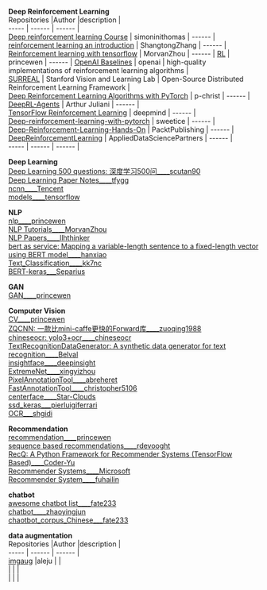 **Deep Reinforcement Learning**                                                                                                  
Repositories |Author |description |    
----- | ------ | ------ |  
[Deep reinforcement learning Course](https://github.com/simoninithomas/Deep_reinforcement_learning_Course) | simoninithomas | ------ |
[reinforcement learning an introduction](https://github.com/ShangtongZhang/reinforcement-learning-an-introduction) | ShangtongZhang | ------ |   
[Reinforcement learning with tensorflow](https://github.com/MorvanZhou/Reinforcement-learning-with-tensorflow) | MorvanZhou | ------ |
[RL](https://github.com/princewen/tensorflow_practice/tree/master/RL) | princewen | ------ | 
[OpenAI Baselines](https://github.com/openai/baselines) | openai | high-quality implementations of reinforcement learning algorithms |  
[SURREAL](https://github.com/SurrealAI/surreal) | Stanford Vision and Learning Lab | Open-Source Distributed Reinforcement Learning Framework |   
[Deep Reinforcement Learning Algorithms with PyTorch](https://github.com/p-christ/Deep-Reinforcement-Learning-Algorithms-with-PyTorch) | p-christ | ------ |     
[DeepRL-Agents](https://github.com/awjuliani/DeepRL-Agents) | Arthur Juliani | ------ |  
[TensorFlow Reinforcement Learning](https://github.com/deepmind/trfl) | deepmind | ------ |  
[Deep-reinforcement-learning-with-pytorch](https://github.com/sweetice/Deep-reinforcement-learning-with-pytorch) | sweetice | ------ |  
[Deep-Reinforcement-Learning-Hands-On](https://github.com/PacktPublishing/Deep-Reinforcement-Learning-Hands-On) | PacktPublishing | ------ |  
[DeepReinforcementLearning](https://github.com/AppliedDataSciencePartners/DeepReinforcementLearning) | AppliedDataSciencePartners | ------ |  
----- | ------ | ------ |  

**Deep Learning**                                          
[Deep Learning 500 questions: 深度学习500问____scutan90](https://github.com/scutan90/DeepLearning-500-questions)  
[Deep Learning Paper Notes____tfygg](https://github.com/tfygg/Deep-Learning-Paper-Notes)  
[ncnn____Tencent](https://github.com/Tencent/ncnn)  
[models____tensorflow](https://github.com/tensorflow/models)  


**NLP**                             
[nlp____princewen](https://github.com/princewen/tensorflow_practice/tree/master/nlp)  
[NLP Tutorials____MorvanZhou](https://github.com/MorvanZhou/NLP-Tutorials)  
[NLP Papers____llhthinker](https://github.com/llhthinker/NLP-Papers)  
[bert as service: Mapping a variable-length sentence to a fixed-length vector using BERT model____hanxiao](https://github.com/hanxiao/bert-as-service)  
[Text_Classification____kk7nc](https://github.com/kk7nc/Text_Classification)  
[BERT-keras___Separius](https://github.com/Separius/BERT-keras)  


**GAN**                                    
[GAN____princewen](https://github.com/princewen/tensorflow_practice/tree/master/GAN)
                                                           
**Computer Vision**                            
[CV____princewen](https://github.com/princewen/tensorflow_practice/tree/master/CV)  
[ZQCNN: 一款比mini-caffe更快的Forward库____zuoqing1988](https://github.com/zuoqing1988/ZQCNN)  
[chineseocr: yolo3+ocr____chineseocr](https://github.com/chineseocr/chineseocr)  
[TextRecognitionDataGenerator: A synthetic data generator for text recognition____Belval](https://github.com/Belval/TextRecognitionDataGenerator)  
[insightface____deepinsight](https://github.com/deepinsight/insightface)  
[ExtremeNet____xingyizhou](https://github.com/xingyizhou/ExtremeNet)  
[PixelAnnotationTool____abreheret](https://github.com/abreheret/PixelAnnotationTool)  
[FastAnnotationTool____christopher5106](https://github.com/christopher5106/FastAnnotationTool)  
[centerface____Star-Clouds](https://github.com/Star-Clouds/centerface)  
[ssd_keras___pierluigiferrari](https://github.com/pierluigiferrari/ssd_keras)  
[OCR___shgidi](https://github.com/shgidi/OCR)                                                                                      
  
  
  
**Recommendation**                                 
[recommendation____princewen](https://github.com/princewen/tensorflow_practice/tree/master/recommendation)  
[sequence based recommendations____rdevooght](https://github.com/rdevooght/sequence-based-recommendations)  
[RecQ: A Python Framework for Recommender Systems (TensorFlow Based)____Coder-Yu](https://github.com/Coder-Yu/RecQ)  
[Recommender Systems____Microsoft](https://github.com/Microsoft/Recommenders)  
[Recommender System____fuhailin](https://github.com/fuhailin/Recommender-System)
 
**chatbot**                                                    
[awesome chatbot list____fate233](https://github.com/fate233/awesome-chatbot-list)  
[chatbot____zhaoyingjun](https://github.com/zhaoyingjun/chatbot)  
[chaotbot_corpus_Chinese___fate233](https://github.com/fate233/chaotbot_corpus_Chinese)  

**data augmentation**  
Repositories |Author |description |    
----- | ------ | ------ |  
[imgaug](https://github.com/aleju/imgaug) |aleju | |   
|  |  |    
|  |  |    
